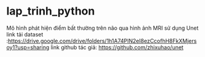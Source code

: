 # lap_trinh_python
Mô hình phát hiện điểm bất thường trên não qua hình ảnh MRI sử dụng Unet
link tải dataset :https://drive.google.com/drive/folders/1h1A74PIN2eI8ezCcofhH8FkXMjersoy1?usp=sharing
link github tác giả: https://github.com/zhixuhao/unet
